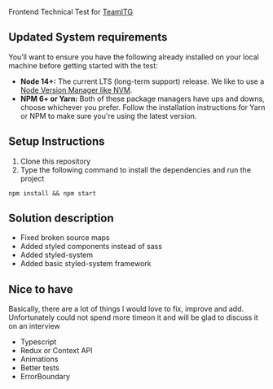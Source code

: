 Frontend Technical Test for [TeamITG](https://teamitg.com/)

## Updated System requirements

You’ll want to ensure you have the following already installed on your local machine before getting started with the test:

-   **Node 14+:** The current LTS (long-term support) release. We like to use a [Node Version Manager like NVM](https://github.com/nvm-sh/nvm).
-   **NPM 6+ or Yarn:** Both of these package managers have ups and downs, choose whichever you prefer. Follow the installation instructions for Yarn or NPM to make sure you're using the latest version.

## Setup Instructions

1. Clone this repository
2. Type the following command to install the dependencies and run the project

```
npm install && npm start
```

## Solution description

-   Fixed broken source maps
-   Added styled components instead of sass
-   Added styled-system
-   Added basic styled-system framework

## Nice to have

Basically, there are a lot of things I would love to fix, improve and add. Unfortunately could not spend more timeon it and will be glad to discuss it on an interview

-   Typescript
-   Redux or Context API
-   Animations
-   Better tests
-   ErrorBoundary
